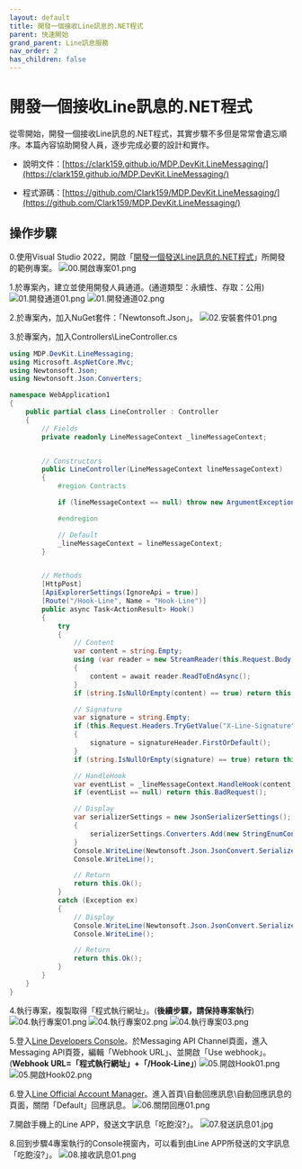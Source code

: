 ```yaml
---
layout: default
title: 開發一個接收Line訊息的.NET程式
parent: 快速開始
grand_parent: Line訊息服務
nav_order: 2
has_children: false
---
```




# 開發一個**接收**Line訊息的.NET程式

從零開始，開發一個接收Line訊息的.NET程式，其實步驟不多但是常常會遺忘順序。本篇內容協助開發人員，逐步完成必要的設計和實作。

- 說明文件：[https://clark159.github.io/MDP.DevKit.LineMessaging/](https://clark159.github.io/MDP.DevKit.LineMessaging/)

- 程式源碼：[https://github.com/Clark159/MDP.DevKit.LineMessaging/](https://github.com/Clark159/MDP.DevKit.LineMessaging/)


## 操作步驟

0.使用Visual Studio 2022，開啟「[開發一個發送Line訊息的.NET程式](https://clark159.github.io/MDP.DevKit.LineMessaging/Pages/快速開始/開發一個發送Line訊息的.NET程式/index.html)」所開發的範例專案。
![00.開啟專案01.png](https://clark159.github.io/MDP.DevKit.LineMessaging/快速開始/開發一個接收Line訊息的.NET程式/00.開啟專案01.png)

1.於專案內，建立並使用開發人員通道。(通道類型：永續性、存取：公用)
![01.開發通道01.png](https://clark159.github.io/MDP.DevKit.LineMessaging/快速開始/開發一個接收Line訊息的.NET程式/01.開發通道01.png)
![01.開發通道02.png](https://clark159.github.io/MDP.DevKit.LineMessaging/快速開始/開發一個接收Line訊息的.NET程式/01.開發通道02.png)

2.於專案內，加入NuGet套件：「Newtonsoft.Json」。
![02.安裝套件01.png](https://clark159.github.io/MDP.DevKit.LineMessaging/快速開始/開發一個接收Line訊息的.NET程式/02.安裝套件01.png)

3.於專案內，加入Controllers\LineController.cs

```csharp
using MDP.DevKit.LineMessaging;
using Microsoft.AspNetCore.Mvc;
using Newtonsoft.Json;
using Newtonsoft.Json.Converters;

namespace WebApplication1
{
    public partial class LineController : Controller
    {
        // Fields                
        private readonly LineMessageContext _lineMessageContext;


        // Constructors
        public LineController(LineMessageContext lineMessageContext)
        {
            #region Contracts

            if (lineMessageContext == null) throw new ArgumentException($"{nameof(lineMessageContext)}=null");

            #endregion

            // Default
            _lineMessageContext = lineMessageContext;
        }


        // Methods
        [HttpPost]
        [ApiExplorerSettings(IgnoreApi = true)]
        [Route("/Hook-Line", Name = "Hook-Line")]
        public async Task<ActionResult> Hook()
        {
            try
            {
                // Content
                var content = string.Empty;
                using (var reader = new StreamReader(this.Request.Body))
                {
                    content = await reader.ReadToEndAsync();
                }
                if (string.IsNullOrEmpty(content) == true) return this.BadRequest();

                // Signature 
                var signature = string.Empty;
                if (this.Request.Headers.TryGetValue("X-Line-Signature", out var signatureHeader) == true)
                {
                    signature = signatureHeader.FirstOrDefault();
                }
                if (string.IsNullOrEmpty(signature) == true) return this.BadRequest();

                // HandleHook
                var eventList = _lineMessageContext.HandleHook(content, signature);
                if (eventList == null) return this.BadRequest();

                // Display
                var serializerSettings = new JsonSerializerSettings();
                {
                    serializerSettings.Converters.Add(new StringEnumConverter());
                }
                Console.WriteLine(Newtonsoft.Json.JsonConvert.SerializeObject(eventList, Newtonsoft.Json.Formatting.Indented, serializerSettings));
                Console.WriteLine();

                // Return
                return this.Ok();
            }
            catch (Exception ex)
            {
                // Display
                Console.WriteLine(Newtonsoft.Json.JsonConvert.SerializeObject(ex, Newtonsoft.Json.Formatting.Indented));
                Console.WriteLine();

                // Return
                return this.Ok();
            }
        }
    }
}
```

4.執行專案，複製取得「程式執行網址」。(**後續步驟，請保持專案執行**)
![04.執行專案01.png](https://clark159.github.io/MDP.DevKit.LineMessaging/快速開始/開發一個接收Line訊息的.NET程式/04.執行專案01.png)
![04.執行專案02.png](https://clark159.github.io/MDP.DevKit.LineMessaging/快速開始/開發一個接收Line訊息的.NET程式/04.執行專案02.png)
![04.執行專案03.png](https://clark159.github.io/MDP.DevKit.LineMessaging/快速開始/開發一個接收Line訊息的.NET程式/04.執行專案03.png)

5.登入[Line Developers Console](https://developers.line.biz/console/)。於Messaging API Channel頁面，進入Messaging API頁簽，編輯「Webhook URL」、並開啟「Use webhook」。(**Webhook URL=「程式執行網址」+「/Hook-Line」**)
![05.開啟Hook01.png](https://clark159.github.io/MDP.DevKit.LineMessaging/快速開始/開發一個接收Line訊息的.NET程式/05.開啟Hook01.png)
![05.開啟Hook02.png](https://clark159.github.io/MDP.DevKit.LineMessaging/快速開始/開發一個接收Line訊息的.NET程式/05.開啟Hook02.png)

6.登入[Line Official Account Manager](https://manager.line.biz/)。進入首頁\自動回應訊息\自動回應訊息的頁面，關閉「Default」回應訊息。
![06.關閉回應01.png](https://clark159.github.io/MDP.DevKit.LineMessaging/快速開始/開發一個接收Line訊息的.NET程式/06.關閉回應01.png)

7.開啟手機上的Line APP，發送文字訊息「吃飽沒?」。
![07.發送訊息01.jpg](https://clark159.github.io/MDP.DevKit.LineMessaging/快速開始/開發一個接收Line訊息的.NET程式/07.發送訊息01.jpg)

8.回到步驟4專案執行的Console視窗內，可以看到由Line APP所發送的文字訊息「吃飽沒?」。
![08.接收訊息01.png](https://clark159.github.io/MDP.DevKit.LineMessaging/快速開始/開發一個接收Line訊息的.NET程式/08.接收訊息01.png)
